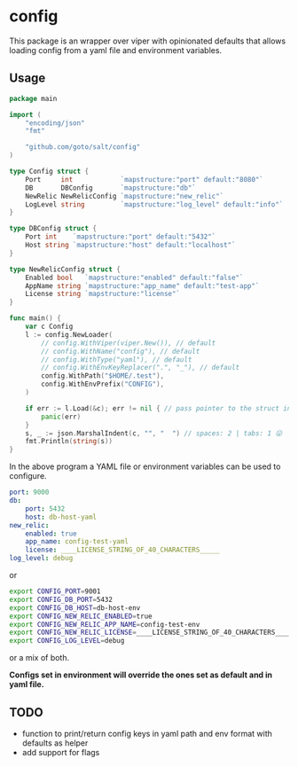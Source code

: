 # config

This package is an wrapper over viper with opinionated defaults that allows loading config from a yaml file and environment variables.

## Usage

```go
package main

import (
	"encoding/json"
	"fmt"

	"github.com/goto/salt/config"
)

type Config struct {
	Port     int            `mapstructure:"port" default:"8080"`
	DB       DBConfig       `mapstructure:"db"`
	NewRelic NewRelicConfig `mapstructure:"new_relic"`
	LogLevel string         `mapstructure:"log_level" default:"info"`
}

type DBConfig struct {
	Port int    `mapstructure:"port" default:"5432"`
	Host string `mapstructure:"host" default:"localhost"`
}

type NewRelicConfig struct {
	Enabled bool   `mapstructure:"enabled" default:"false"`
	AppName string `mapstructure:"app_name" default:"test-app"`
	License string `mapstructure:"license"`
}

func main() {
	var c Config
	l := config.NewLoader(
		// config.WithViper(viper.New()), // default
		// config.WithName("config"), // default
		// config.WithType("yaml"), // default
		// config.WithEnvKeyReplacer(".", "_"), // default
		config.WithPath("$HOME/.test"),
		config.WithEnvPrefix("CONFIG"),
	)

	if err := l.Load(&c); err != nil { // pass pointer to the struct into which you want to load config
		panic(err)
	}
	s, _ := json.MarshalIndent(c, "", "  ") // spaces: 2 | tabs: 1 😛
	fmt.Println(string(s))
}
```

In the above program a YAML file or environment variables can be used to configure.

```yaml
port: 9000
db:
    port: 5432
    host: db-host-yaml
new_relic:
    enabled: true
    app_name: config-test-yaml
    license: ____LICENSE_STRING_OF_40_CHARACTERS_____
log_level: debug
```

or

```sh
export CONFIG_PORT=9001
export CONFIG_DB_PORT=5432
export CONFIG_DB_HOST=db-host-env
export CONFIG_NEW_RELIC_ENABLED=true
export CONFIG_NEW_RELIC_APP_NAME=config-test-env
export CONFIG_NEW_RELIC_LICENSE=____LICENSE_STRING_OF_40_CHARACTERS_____
export CONFIG_LOG_LEVEL=debug
```

or a mix of both.

**Configs set in environment will override the ones set as default and in yaml file.**

## TODO
 - function to print/return config keys in yaml path and env format with defaults as helper
 - add support for flags
